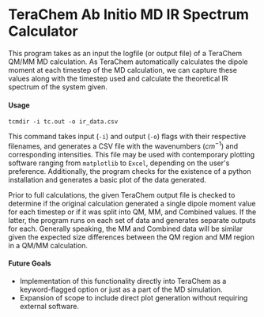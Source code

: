 # TeraChem Ab Initio MD IR Spectrum Calculator

This program takes as an input the logfile (or output file) of a TeraChem QM/MM MD calculation.  As TeraChem automatically calculates the dipole moment at each timestep of the MD calculation, we can capture these values along with the timestep used and calculate the theoretical IR spectrum of the system given.

#### Usage
`tcmdir -i tc.out -o ir_data.csv`

This command takes input (`-i`) and output (`-o`) flags with their respective filenames, and generates a CSV file with the wavenumbers ($cm^{-1}$) and corresponding intensities.  This file may be used with contemporary plotting software ranging from `matplotlib` to `Excel`, depending on the user's preference.
Additionally, the program checks for the existence of a python installation and generates a basic plot of the data generated.

Prior to full calculations, the given TeraChem output file is checked to determine if the original calculation generated a single dipole moment value for each timestep or if it was split into QM, MM, and Combined values.  If the latter, the program runs on each set of data and generates separate outputs for each.  Generally speaking, the MM and Combined data will be similar given the expected size differences between the QM region and MM region in a QM/MM calculation.

#### Future Goals
- Implementation of this functionality directly into TeraChem as a keyword-flagged option or just as a part of the MD simulation.
- Expansion of scope to include direct plot generation without requiring external software.